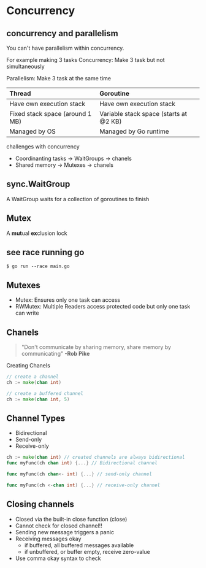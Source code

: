 # Concurrency

## concurrency and parallelism

You can't have parallelism within concurrency.


For example making 3 tasks
Concurrency: Make 3 task but not simultaneously

Parallelism: Make 3 task at the same time


|Thread|Goroutine|
|:-----|:--------|
|Have own execution stack|Have own execution stack|
|Fixed stack space (around 1 MB)|Variable stack space (starts at @2 KB)|
|Managed by OS|Managed by Go runtime|

challenges with concurrency
* Coordinanting tasks -> WaitGroups -> chanels
* Shared memory -> Mutexes -> chanels

## sync.WaitGroup
A WaitGroup waits for a collection of goroutines to finish

## Mutex
A **mut**ual **ex**clusion lock

## see race running go 
```
$ go run --race main.go
```

## Mutexes
* Mutex: Ensures only one task can access
* RWMutex: Multiple Readers access protected code but only one task can write 


## Chanels
> "Don't communicate by sharing memory, share memory by communicating" **-Rob Pike**

Creating Chanels
```go
// create a channel
ch := make(chan int)

// create a buffered channel
ch := make(chan int, 5)


```


## Channel Types
* Bidirectional
* Send-only
* Receive-only

```go
ch := make(chan int) // created channels are always bidirectional
func myFunc(ch chan int) {...} // Bidirectional channel

func myFunc(ch chan<- int) {...} // send-only channel

func myFunc(ch <-chan int) {...} // receive-only channel
```


## Closing channels
* Closed via the built-in close function (close)
* Cannot check for closed channel!!
* Sending new message triggers a panic
* Receiving messages okay
	* if buffered, all buffered messages available
	* if unbuffered, or buffer empty, receive zero-value
* Use comma okay syntax to check
